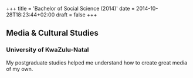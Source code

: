 +++
title = 'Bachelor of Social Science (2014)'
date = 2014-10-28T18:23:44+02:00
draft = false
+++
## Media & Cultural Studies
### University of KwaZulu-Natal

My postgraduate studies helped me understand how to create great media of my own.